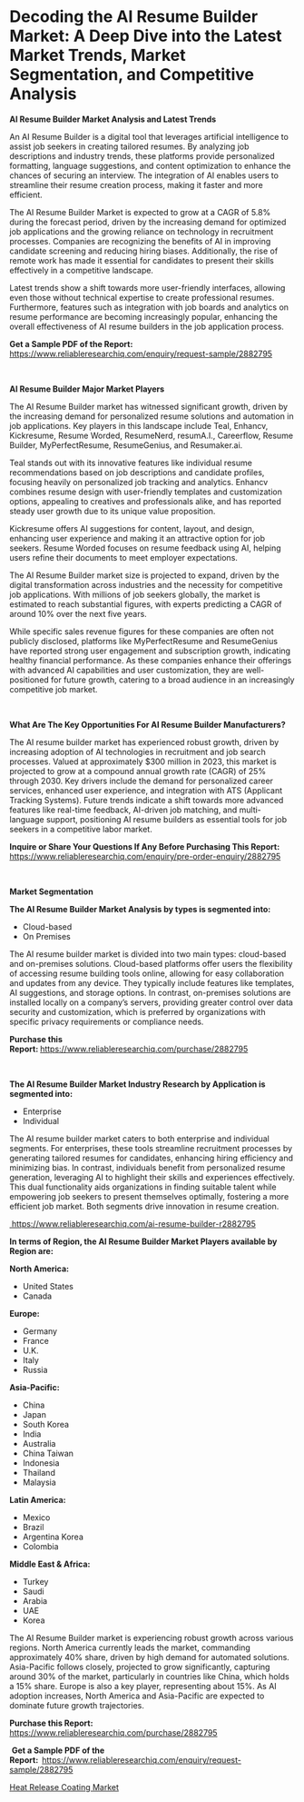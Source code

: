 <p><h1>Decoding the AI Resume Builder Market: A Deep Dive into the Latest Market Trends, Market Segmentation, and Competitive Analysis</h1></p><p><strong>AI Resume Builder Market Analysis and Latest Trends</strong></p>
<p><p>An AI Resume Builder is a digital tool that leverages artificial intelligence to assist job seekers in creating tailored resumes. By analyzing job descriptions and industry trends, these platforms provide personalized formatting, language suggestions, and content optimization to enhance the chances of securing an interview. The integration of AI enables users to streamline their resume creation process, making it faster and more efficient.</p><p>The AI Resume Builder Market is expected to grow at a CAGR of 5.8% during the forecast period, driven by the increasing demand for optimized job applications and the growing reliance on technology in recruitment processes. Companies are recognizing the benefits of AI in improving candidate screening and reducing hiring biases. Additionally, the rise of remote work has made it essential for candidates to present their skills effectively in a competitive landscape.</p><p>Latest trends show a shift towards more user-friendly interfaces, allowing even those without technical expertise to create professional resumes. Furthermore, features such as integration with job boards and analytics on resume performance are becoming increasingly popular, enhancing the overall effectiveness of AI resume builders in the job application process.</p></p>
<p><strong>Get a Sample PDF of the Report:&nbsp;</strong> <a href="https://www.reliableresearchiq.com/enquiry/request-sample/2882795?utm_campaign=3062&utm_medium=2&utm_source=Github&utm_content=ia&utm_term=13032025&utm_id=ai-resume-builder">https://www.reliableresearchiq.com/enquiry/request-sample/2882795</a></p>
<p>&nbsp;</p>
<p><strong>AI Resume Builder Major Market Players</strong></p>
<p><p>The AI Resume Builder market has witnessed significant growth, driven by the increasing demand for personalized resume solutions and automation in job applications. Key players in this landscape include Teal, Enhancv, Kickresume, Resume Worded, ResumeNerd, resumA.I., Careerflow, Resume Builder, MyPerfectResume, ResumeGenius, and Resumaker.ai.</p><p>Teal stands out with its innovative features like individual resume recommendations based on job descriptions and candidate profiles, focusing heavily on personalized job tracking and analytics. Enhancv combines resume design with user-friendly templates and customization options, appealing to creatives and professionals alike, and has reported steady user growth due to its unique value proposition.</p><p>Kickresume offers AI suggestions for content, layout, and design, enhancing user experience and making it an attractive option for job seekers. Resume Worded focuses on resume feedback using AI, helping users refine their documents to meet employer expectations.</p><p>The AI Resume Builder market size is projected to expand, driven by the digital transformation across industries and the necessity for competitive job applications. With millions of job seekers globally, the market is estimated to reach substantial figures, with experts predicting a CAGR of around 10% over the next five years.</p><p>While specific sales revenue figures for these companies are often not publicly disclosed, platforms like MyPerfectResume and ResumeGenius have reported strong user engagement and subscription growth, indicating healthy financial performance. As these companies enhance their offerings with advanced AI capabilities and user customization, they are well-positioned for future growth, catering to a broad audience in an increasingly competitive job market.</p></p>
<p>&nbsp;</p>
<p><strong>What Are The Key Opportunities For AI Resume Builder Manufacturers?</strong></p>
<p><p>The AI resume builder market has experienced robust growth, driven by increasing adoption of AI technologies in recruitment and job search processes. Valued at approximately $300 million in 2023, this market is projected to grow at a compound annual growth rate (CAGR) of 25% through 2030. Key drivers include the demand for personalized career services, enhanced user experience, and integration with ATS (Applicant Tracking Systems). Future trends indicate a shift towards more advanced features like real-time feedback, AI-driven job matching, and multi-language support, positioning AI resume builders as essential tools for job seekers in a competitive labor market.</p></p>
<p><strong>Inquire or Share Your Questions If Any Before Purchasing This Report:</strong> <a href="https://www.reliableresearchiq.com/enquiry/pre-order-enquiry/2882795?utm_campaign=3062&utm_medium=2&utm_source=Github&utm_content=ia&utm_term=13032025&utm_id=ai-resume-builder">https://www.reliableresearchiq.com/enquiry/pre-order-enquiry/2882795</a></p>
<p>&nbsp;</p>
<p><strong>Market Segmentation</strong></p>
<p><strong>The AI Resume Builder Market Analysis by types is segmented into:</strong></p>
<p><ul><li>Cloud-based</li><li>On Premises</li></ul></p>
<p><p>The AI resume builder market is divided into two main types: cloud-based and on-premises solutions. Cloud-based platforms offer users the flexibility of accessing resume building tools online, allowing for easy collaboration and updates from any device. They typically include features like templates, AI suggestions, and storage options. In contrast, on-premises solutions are installed locally on a company’s servers, providing greater control over data security and customization, which is preferred by organizations with specific privacy requirements or compliance needs.</p></p>
<p><strong>Purchase this Report:&nbsp;</strong><a href="https://www.reliableresearchiq.com/purchase/2882795?utm_campaign=3062&utm_medium=2&utm_source=Github&utm_content=ia&utm_term=13032025&utm_id=ai-resume-builder">https://www.reliableresearchiq.com/purchase/2882795</a></p>
<p>&nbsp;</p>
<p><strong>The AI Resume Builder Market Industry Research by Application is segmented into:</strong></p>
<p><ul><li>Enterprise</li><li>Individual</li></ul></p>
<p><p>The AI resume builder market caters to both enterprise and individual segments. For enterprises, these tools streamline recruitment processes by generating tailored resumes for candidates, enhancing hiring efficiency and minimizing bias. In contrast, individuals benefit from personalized resume generation, leveraging AI to highlight their skills and experiences effectively. This dual functionality aids organizations in finding suitable talent while empowering job seekers to present themselves optimally, fostering a more efficient job market. Both segments drive innovation in resume creation.</p></p>
<p><a href="https://www.reliableresearchiq.com/ai-resume-builder-r2882795?utm_campaign=3062&utm_medium=2&utm_source=Github&utm_content=ia&utm_term=13032025&utm_id=ai-resume-builder">&nbsp;https://www.reliableresearchiq.com/ai-resume-builder-r2882795</a></p>
<p><strong>In terms of Region, the AI Resume Builder Market Players available by Region are:</strong></p>
<p>
    <p> <strong> North America: </strong>
        <ul>
            <li>United States</li>
            <li>Canada</li>
        </ul>
        </p> 
    <p> <strong> Europe: </strong>
        <ul>
            <li>Germany</li>
            <li>France</li>
            <li>U.K.</li>
            <li>Italy</li>
            <li>Russia</li>
        </ul>
        </p> 
    <p> <strong> Asia-Pacific: </strong>
        <ul>
            <li>China</li>
            <li>Japan</li>
            <li>South Korea</li>
            <li>India</li>
            <li>Australia</li>
            <li>China Taiwan</li>
            <li>Indonesia</li>
            <li>Thailand</li>
            <li>Malaysia</li>
        </ul>
        </p> 
    <p> <strong> Latin America: </strong>
        <ul>
            <li>Mexico</li>
            <li>Brazil</li>
            <li>Argentina Korea</li>
            <li>Colombia</li>
        </ul>
        </p> 
    <p> <strong> Middle East & Africa: </strong>
        <ul>
            <li>Turkey</li>
            <li>Saudi</li>
            <li>Arabia</li>
            <li>UAE</li>
            <li>Korea</li>
        </ul>
    </p>
    </p>
<p><p>The AI Resume Builder market is experiencing robust growth across various regions. North America currently leads the market, commanding approximately 40% share, driven by high demand for automated solutions. Asia-Pacific follows closely, projected to grow significantly, capturing around 30% of the market, particularly in countries like China, which holds a 15% share. Europe is also a key player, representing about 15%. As AI adoption increases, North America and Asia-Pacific are expected to dominate future growth trajectories.</p></p>
<p><strong>Purchase this Report: </strong><a href="https://www.reliableresearchiq.com/purchase/2882795?utm_campaign=3062&utm_medium=2&utm_source=Github&utm_content=ia&utm_term=13032025&utm_id=ai-resume-builder">https://www.reliableresearchiq.com/purchase/2882795</a></p>
<p>&nbsp;<strong>Get a Sample PDF of the Report:&nbsp;&nbsp;</strong><a href="https://www.reliableresearchiq.com/enquiry/request-sample/2882795?utm_campaign=3062&utm_medium=2&utm_source=Github&utm_content=ia&utm_term=13032025&utm_id=ai-resume-builder">https://www.reliableresearchiq.com/enquiry/request-sample/2882795</a></p>
<p><strong></strong></p>
<p><p><a href="https://github.com/djembashote/Market-Research-Report-List-1/blob/main/heat-release-coating-market.md?utm_campaign=3062&utm_medium=2&utm_source=Github&utm_content=ia&utm_term=13032025&utm_id=ai-resume-builder">Heat Release Coating Market</a></p></p>